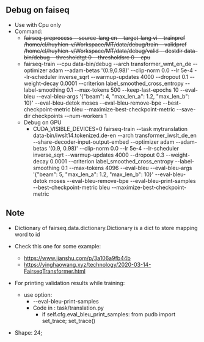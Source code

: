 ## Debug on faiseq
* Use with Cpu only
* Command: 
  * ~~fairseq-preprocess --source-lang en --target-lang vi --trainpref /home/cl/huyhien-v/Workspace/MT/data/debug/train --validpref /home/cl/huyhien-v/Workspace/MT/data/debug/valid --destdir data-bin/debug --thresholdtgt 0 --thresholdsrc 0 --cpu~~
  * fairseq-train --cpu data-bin/debug --arch transformer_wmt_en_de --optimizer adam --adam-betas '(0.9,0.98)' --clip-norm 0.0 --lr 5e-4 --lr-scheduler inverse_sqrt --warmup-updates 4000 --dropout 0.1 --weight-decay 0.0001 --criterion label_smoothed_cross_entropy --label-smoothing 0.1 --max-tokens 500 --keep-last-epochs 10 --eval-bleu --eval-bleu-args '{"beam": 4, "max_len_a": 1.2, "max_len_b": 10}' --eval-bleu-detok moses --eval-bleu-remove-bpe --best-checkpoint-metric bleu --maximize-best-checkpoint-metric --save-dir checkpoints --num-workers 1 
  * Debug on GPU
    * CUDA_VISIBLE_DEVICES=0 fairseq-train --task mytranslation  data-bin/iwslt14.tokenized.de-en --arch transformer_iwslt_de_en --share-decoder-input-output-embed --optimizer adam --adam-betas '(0.9, 0.98)' --clip-norm 0.0 --lr 5e-4 --lr-scheduler inverse_sqrt --warmup-updates 4000 --dropout 0.3 --weight-decay 0.0001 --criterion label_smoothed_cross_entropy --label-smoothing 0.1 --max-tokens 4096 --eval-bleu --eval-bleu-args '{"beam": 5, "max_len_a": 1.2, "max_len_b": 10}' --eval-bleu-detok moses --eval-bleu-remove-bpe --eval-bleu-print-samples --best-checkpoint-metric bleu --maximize-best-checkpoint-metric

## Note

* Dictionary of fairseq.data.dictionary.Dictionary is a dict to store mapping word to id
* Check this one for some example:
  * https://www.jianshu.com/p/3a106a9fb44b
  * https://yinghaowang.xyz/technology/2020-03-14-FairseqTransformer.html

* For printing validation results while training:
  * use option:
    * --eval-bleu-print-samples
    * Code in : task/translation.py
        * if self.cfg.eval_bleu_print_samples:
            from pudb import set_trace; set_trace()

* Shape: 24; 